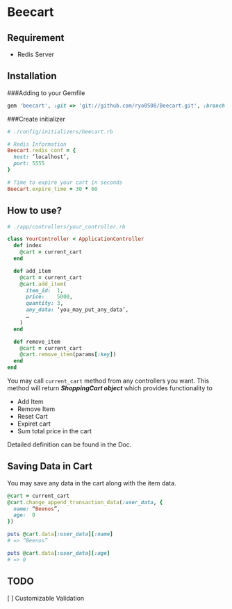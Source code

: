 # Beecart

## Requirement

* Redis Server

## Installation

###Adding to your Gemfile

```ruby
gem 'beecart', :git => 'git://github.com/ryo0508/Beecart.git', :branch => 'master'
```

###Create initializer

```ruby
# ./config/initializers/beecart.rb

# Redis Information
Beecart.redis_conf = {
  host: ‘localhost’,
  port: 5555
}

# Time to expire your cart in seconds
Beecart.expire_time = 30 * 60
```

## How to use?

```ruby
# ./app/controllers/your_controller.rb

class YourController < ApplicationController
  def index
    @cart = current_cart
  end

  def add_item
    @cart = current_cart
    @cart.add_item(
      item_id:  1,
      price:    5000,
      quantity: 3,
      any_data: ‘you_may_put_any_data’,
      …
    )
  end

  def remove_item
    @cart = current_cart
    @cart.remove_item(params[:key])
  end
end
```

You may call ```current_cart``` method from any controllers you want. 
This method will return ___ShoppingCart object___  which provides functionality to

* Add Item
* Remove Item
* Reset Cart
* Expiret cart
* Sum total price in the cart

Detailed definition can be found in the Doc.

## Saving Data in Cart

You may save any data in the cart along with the item data.

```ruby
@cart = current_cart
@cart.change_append_transaction_data(:user_data, {
  name: “Beenos”,
  age:  0
})

puts @cart.data[:user_data][:name]
# => “Beenos”

puts @cart.data[:user_data][:age]
# => 0

```

## TODO

[ ] Customizable Validation
